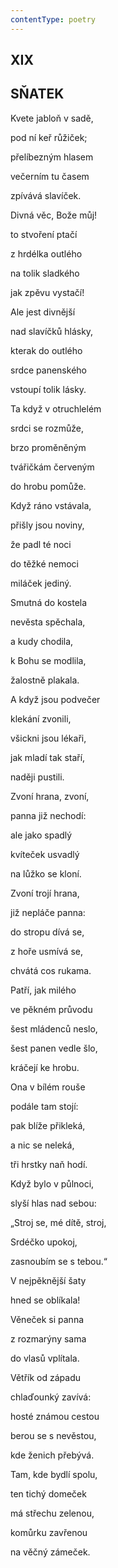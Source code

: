 ```yaml
---
contentType: poetry
---
```


<section>

## XIX  

## SŇATEK

Kvete jabloň v sadě,  

pod ní keř růžiček;

přelíbezným hlasem

večerním tu časem

zpívává slavíček.

Divná věc, Bože můj!

to stvoření ptačí

z hrdélka outlého

na tolik sladkého

jak zpěvu vystačí!

Ale jest divnější

nad slavíčků hlásky,

kterak do outlého

srdce panenského

vstoupí tolik lásky.

Ta když v otruchlelém

srdci se rozmůže,

brzo proměněným

tvářičkám červeným

do hrobu pomůže.

Když ráno vstávala,

přišly jsou noviny,

že padl té noci

do těžké nemoci

miláček jediný.

Smutná do kostela

nevěsta spěchala,

a kudy chodila,

k Bohu se modlila,

žalostně plakala.

A když jsou podvečer

klekání zvonili,

všickni jsou lékaři,

jak mladí tak staří,

naději pustili.

Zvoní hrana, zvoní,

panna již nechodí:

ale jako spadlý

kvíteček usvadlý

na lůžko se kloní.

Zvoní trojí hrana,

již nepláče panna:

do stropu dívá se,

z hoře usmívá se,

chvátá cos rukama.

Patří, jak milého

ve pěkném průvodu

šest mládenců neslo,

šest panen vedle šlo,

kráčejí ke hrobu.

Ona v bílém rouše

podále tam stojí:

pak blíže přikleká,

a nic se neleká,

tři hrstky naň hodí.

Když bylo v půlnoci,

slyší hlas nad sebou:

„Stroj se, mé dítě, stroj,

Srdéčko upokoj,

zasnoubím se s tebou.“

V nejpěknější šaty

hned se oblíkala!

Věneček si panna

z rozmarýny sama

do vlasů vplítala.

Větřík od západu

chlaďounký zavívá:

hosté známou cestou

berou se s nevěstou,

kde ženich přebývá.

Tam, kde bydlí spolu,

ten tichý domeček

má střechu zelenou,

komůrku zavřenou

na věčný zámeček.

</section>
